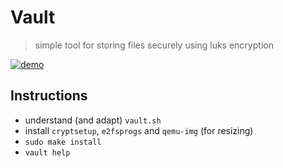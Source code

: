 # Vault

> simple tool for storing files securely using luks encryption

[![demo](https://asciinema.org/a/UU1AhA26xlIs9bWkUMmJAYTbm.svg)](https://asciinema.org/a/UU1AhA26xlIs9bWkUMmJAYTbm?autoplay=1)

## Instructions

-   understand (and adapt) `vault.sh`
-   install `cryptsetup`, `e2fsprogs` and `qemu-img` (for resizing)
-   `sudo make install`
-   `vault help`
